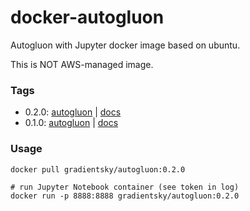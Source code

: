 # docker-autogluon

Autogluon with Jupyter docker image based on ubuntu.

This is NOT AWS-managed image.

### Tags
* 0.2.0: [autogluon](https://github.com/awslabs/autogluon/releases/tag/v0.2.0) | [docs](https://auto.gluon.ai/0.2.0/index.html)
* 0.1.0: [autogluon](https://github.com/awslabs/autogluon/releases/tag/v0.1.0) | [docs](https://auto.gluon.ai/0.1.0/index.html)

### Usage
```
docker pull gradientsky/autogluon:0.2.0

# run Jupyter Notebook container (see token in log)
docker run -p 8888:8888 gradientsky/autogluon:0.2.0
```
